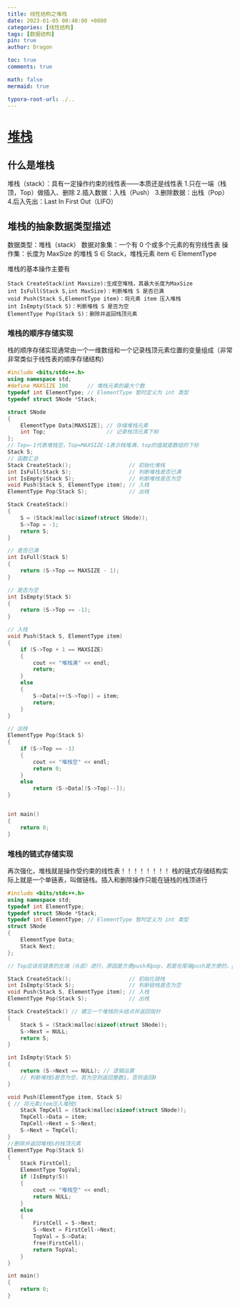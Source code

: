 ```yaml
---
title: 线性结构之堆栈
date: 2023-01-05 00:40:00 +0800
categories: [线性结构]
tags: [数据结构]
pin: true
author: Dragon

toc: true
comments: true

math: false
mermaid: true

typora-root-url: ./..
---
```

# [堆栈](https://zh.wikipedia.org/wiki/%E5%A0%86%E6%A0%88)

## 什么是堆栈

堆栈（stack）：具有一定操作约束的线性表——本质还是线性表
1.只在一端（栈顶，Top）做插入、删除
2.插入数据：入栈（Push）
3.删除数据：出栈（Pop）
4.后入先出：Last In First Out（LIFO）

## 堆栈的抽象数据类型描述
数据类型：堆栈（stack）
数据对象集：一个有 0 个或多个元素的有穷线性表
操作集：长度为 MaxSize 的堆栈 S ∈ Stack，堆栈元素 item ∈ ElementType

堆栈的基本操作主要有

```
Stack CreateStack(int Maxsize):生成空堆栈，其最大长度为MaxSize
int IsFull(Stack S,int MaxSize)：判断堆栈 S 是否已满
void Push(Stack S,ElementType item)：将元素 item 压入堆栈
int IsEmpty(Stack S)：判断堆栈 S 是否为空
ElementType Pop(Stack S)：删除并返回栈顶元素
```

### 堆栈的顺序存储实现
栈的顺序存储实现通常由一个一维数组和一个记录栈顶元素位置的变量组成（非常非常类似于线性表的顺序存储结构）

```c++
#include <bits/stdc++.h>
using namespace std;
#define MAXSIZE 100      // 堆栈元素的最大个数
typedef int ElementType; // ElementType 暂时定义为 int 类型
typedef struct SNode *Stack;

struct SNode
{
    ElementType Data[MAXSIZE]; // 存储堆栈元素
    int Top;                   // 记录栈顶元素下标
};
// Top=-1代表堆栈空，Top=MAXSIZE-1表示栈堆满，top的值就是数组的下标
Stack S;
// 函数汇总
Stack CreateStack();                  // 初始化堆栈
int IsFull(Stack S);                  // 判断堆栈是否已满
int IsEmpty(Stack S);                 // 判断堆栈是否为空
void Push(Stack S, ElementType item); // 入栈
ElementType Pop(Stack S);             // 出栈

Stack CreateStack()
{
    S = (Stack)malloc(sizeof(struct SNode));
    S->Top = -1;
    return S;
}

// 是否已满
int IsFull(Stack S)
{
    return (S->Top == MAXSIZE - 1);
}

// 是否为空
int IsEmpty(Stack S)
{
    return (S->Top == -1);
}

// 入栈
void Push(Stack S, ElementType item)
{
    if (S->Top + 1 == MAXSIZE)
    {
        cout << "堆栈满" << endl;
        return;
    }
    else
    {
        S->Data[++(S->Top)] = item;
        return;
    }
}

// 出栈
ElementType Pop(Stack S)
{
    if (S->Top == -1)
    {
        cout << "堆栈空" << endl;
        return 0;
    }
    else
        return (S->Data[(S->Top)--]);
}


int main()
{
    return 0;
}
```
### 堆栈的链式存储实现

再次强化，堆栈就是操作受约束的线性表！！！！！！！！
栈的链式存储结构实际上就是一个单链表，叫做链栈。插入和删除操作只能在链栈的栈顶进行

```c++
#include <bits/stdc++.h>
using namespace std;
typedef int ElementType;
typedef struct SNode *Stack;
typedef int ElementType; // ElementType 暂时定义为 int 类型
struct SNode
{
    ElementType Data;
    Stack Next;
};

// Top应该在链表的左端（头部）进行，原因是方便push和pop，若是在尾端push是方便的，pop不方便，因为是单向链表

Stack CreateStack();                  // 初始化链栈
int IsEmpty(Stack S);                 // 判断链栈是否为空
void Push(Stack S, ElementType item); // 入栈
ElementType Pop(Stack S);             // 出栈

Stack CreateStack() // 建立一个堆栈的头结点并返回指针
{
    Stack S = (Stack)malloc(sizeof(struct SNode));
    S->Next = NULL;
    return S;
}

int IsEmpty(Stack S)
{
    return (S->Next == NULL); // 逻辑运算
    // 判断堆栈S是否为空，若为空则返回整数1，否则返回0
}

void Push(ElementType item, Stack S)
{ // 将元素item压入堆栈S
    Stack TmpCell = (Stack)malloc(sizeof(struct SNode));
    TmpCell->Data = item;
    TmpCell->Next = S->Next;
    S->Next = TmpCell;
}
//删除并返回堆栈S的栈顶元素
ElementType Pop(Stack S)
{
    Stack FirstCell;
    ElementType TopVal;
    if (IsEmpty(S))
    {
        cout << "堆栈空" << endl;
        return NULL;
    }
    else
    {
        FirstCell = S->Next;
        S->Next = FirstCell->Next;
        TopVal = S->Data;
        free(FirstCell);
        return TopVal;
    }
}

int main()
{
    return 0;
}
```